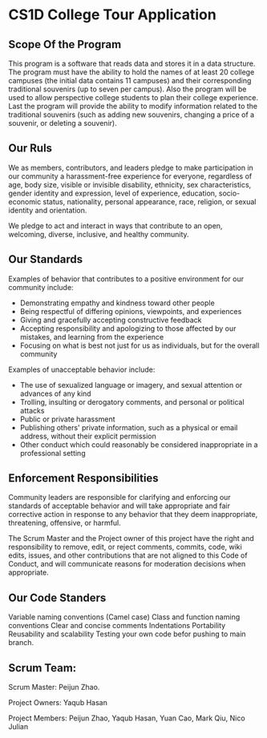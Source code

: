 # CS1D College Tour Application 

## Scope Of the Program

This program is a software that reads data and stores it in a data structure. 
The program must have the ability to hold the names of at least 20 college campuses 
(the initial data contains 11 campuses)	and their corresponding	traditional 
souvenirs (up to seven per campus). Also the program will be used to allow perspective
college students to plan their college experience. Last the program will provide the
ability to modify information related to the traditional souvenirs (such as adding
new souvenirs, changing a price of a souvenir, or deleting a souvenir).

## Our Ruls

We as members, contributors, and leaders pledge to make participation in our
community a harassment-free experience for everyone, regardless of age, body
size, visible or invisible disability, ethnicity, sex characteristics, gender
identity and expression, level of experience, education, socio-economic status,
nationality, personal appearance, race, religion, or sexual identity
and orientation.

We pledge to act and interact in ways that contribute to an open, welcoming,
diverse, inclusive, and healthy community.

## Our Standards

Examples of behavior that contributes to a positive environment for our
community include:

* Demonstrating empathy and kindness toward other people
* Being respectful of differing opinions, viewpoints, and experiences
* Giving and gracefully accepting constructive feedback
* Accepting responsibility and apologizing to those affected by our mistakes,
  and learning from the experience
* Focusing on what is best not just for us as individuals, but for the
  overall community

Examples of unacceptable behavior include:

* The use of sexualized language or imagery, and sexual attention or
  advances of any kind
* Trolling, insulting or derogatory comments, and personal or political attacks
* Public or private harassment
* Publishing others' private information, such as a physical or email
  address, without their explicit permission
* Other conduct which could reasonably be considered inappropriate in a
  professional setting

## Enforcement Responsibilities

Community leaders are responsible for clarifying and enforcing our standards of
acceptable behavior and will take appropriate and fair corrective action in
response to any behavior that they deem inappropriate, threatening, offensive,
or harmful.

The Scrum Master and the Project owner of this project have the right and responsibility
to remove, edit, or reject comments, commits, code, wiki edits, issues, and other 
contributions that are not aligned to this Code of Conduct, and will communicate reasons 
for moderation decisions when appropriate.


## Our Code Standers
Variable naming conventions (Camel case)
Class and function naming conventions
Clear and concise comments
Indentations
Portability
Reusability and scalability
Testing your own code befor pushing to main branch.

## Scrum Team:

  Scrum Master: Peijun Zhao.
  
  Project Owners: Yaqub Hasan
  
  Project Members: Peijun Zhao, Yaqub Hasan, Yuan Cao, Mark Qiu, Nico Julian
